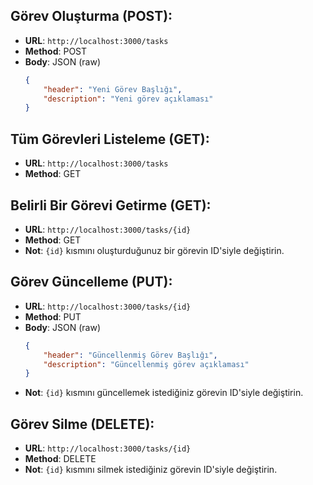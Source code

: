 ## Görev Oluşturma (POST):

- **URL**: `http://localhost:3000/tasks`
- **Method**: POST
- **Body**: JSON (raw)
    ```json
    {
        "header": "Yeni Görev Başlığı",
        "description": "Yeni görev açıklaması"
    }
    ```

## Tüm Görevleri Listeleme (GET):

- **URL**: `http://localhost:3000/tasks`
- **Method**: GET

## Belirli Bir Görevi Getirme (GET):

- **URL**: `http://localhost:3000/tasks/{id}`
- **Method**: GET
- **Not**: `{id}` kısmını oluşturduğunuz bir görevin ID'siyle değiştirin.

## Görev Güncelleme (PUT):

- **URL**: `http://localhost:3000/tasks/{id}`
- **Method**: PUT
- **Body**: JSON (raw)
    ```json
    {
        "header": "Güncellenmiş Görev Başlığı",
        "description": "Güncellenmiş görev açıklaması"
    }
    ```
- **Not**: `{id}` kısmını güncellemek istediğiniz görevin ID'siyle değiştirin.

## Görev Silme (DELETE):

- **URL**: `http://localhost:3000/tasks/{id}`
- **Method**: DELETE
- **Not**: `{id}` kısmını silmek istediğiniz görevin ID'siyle değiştirin.
